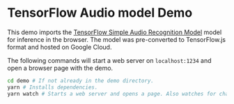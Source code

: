 # TensorFlow Audio model Demo

This demo imports the
[TensorFlow Simple Audio Recognition Model](https://www.tensorflow.org/tutorials/audio_recognition)
model for inference in the browser. The model was pre-converted to TensorFlow.js
format and hosted on Google Cloud.

The following commands will start a web server on `localhost:1234` and open
a browser page with the demo.

```bash
cd demo # If not already in the demo directory.
yarn # Installs dependencies.
yarn watch # Starts a web server and opens a page. Also watches for changes.
```
